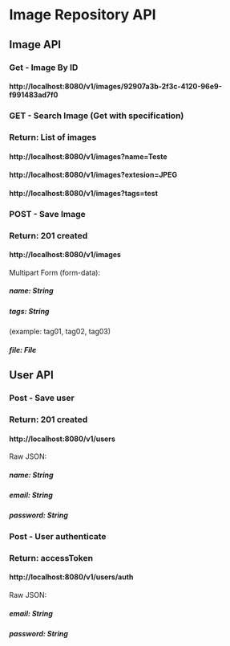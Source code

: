 # Image Repository API
## Image API
### Get - Image By ID

#### http://localhost:8080/v1/images/92907a3b-2f3c-4120-96e9-f991483ad7f0

### GET - Search Image (Get with specification)
### Return: List of images

#### http://localhost:8080/v1/images?name=Teste
#### http://localhost:8080/v1/images?extesion=JPEG
#### http://localhost:8080/v1/images?tags=test

### POST - Save Image
### Return: 201 created

#### http://localhost:8080/v1/images
Multipart Form (form-data):
  ##### name: String
  ##### tags: String
  (example: tag01, tag02, tag03)
  ##### file: File

## User API
### Post - Save user
### Return: 201 created

#### http://localhost:8080/v1/users
Raw JSON:
  ##### name: String
  ##### email: String
  ##### password: String

### Post - User authenticate
### Return: accessToken

#### http://localhost:8080/v1/users/auth
Raw JSON:
  ##### email: String
  ##### password: String
